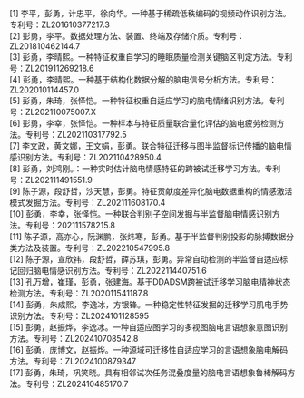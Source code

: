 [1]	李平，彭勇，计忠平，徐向华。一种基于稀疏低秩编码的视频动作识别方法。专利号：ZL201610377217.3   
[2]	彭勇，李平。数据处理方法、装置、终端及存储介质。专利号：ZL201810462144.7   
[3]	彭勇，李晴熙。一种特征权重自学习的睡眠质量检测关键脑区判定方法。专利号：ZL201911269218.6   
[4]	彭勇，李晴熙。一种基于结构化数据分解的脑电信号分析方法。专利号：ZL202010114457.0   
[5]	彭勇，朱琦，张怿恺。一种特征权重自适应学习的脑电情绪识别方法。专利号：ZL202110075007.X   
[6]	彭勇，李幸，张怿恺。一种样本与特征质量联合量化评估的脑电疲劳检测方法。专利号：ZL202110317792.5   
[7]	李文政，黄文娜，王文娟，彭勇。联合特征迁移与图半监督标记传播的脑电情感识别方法。专利号：ZL202110428950.4   
[8]	彭勇，刘鸿刚。：一种实时估计脑电情感特征的跨被试迁移学习方法。专利号：ZL202111491551.9   
[9]	陈子源，段舒哲，沙天慧，彭勇。特征贡献度差异化脑电数据重构的情感激活模式发掘方法。专利号：ZL202111608170.4   
[10] 彭勇，李幸，张怿恺。一种联合判别子空间发掘与半监督脑电情感识别方法。专利号：202111578215.8   
[11] 陈子源，高亦心，阮渊鹏，张炜寒，彭勇。基于半监督判别投影的脉搏数据分类方法及装置。专利号：ZL202210547995.8   
[12] 陈子源，宣欣祎，段舒哲，薛苏琪，彭勇。异常自动检测的半监督自适应标记回归脑电情感识别方法。专利号：ZL202211440751.6   
[13] 孔万增，崔瑾，彭勇，张建海。基于DDADSM跨被试迁移学习脑电精神状态检测方法。专利号：ZL202011541187.8   
[14] 彭勇，朱成熙，李逸冰，方银锋。一种稳定性特征发掘的迁移学习肌电手势识别方法。专利号：ZL2024101128595   
[15] 彭勇，赵振烨，李逸冰。一种自适应图学习的多视图脑电言语想象意图识别方法。专利号：ZL202410708542.8   
[16] 彭勇，庞博文，赵振烨。一种源域可迁移性自适应学习的言语想象脑电解码方法。专利号：ZL2024100879347   
[17] 彭勇，朱琦，巩笑晓。具有相邻试次任务混叠度量的脑电言语想象鲁棒解码方法。专利号：ZL202410485170.7   
